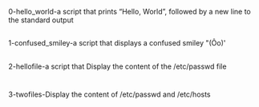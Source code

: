 0-hello_world-a script that prints “Hello, World”, followed by a new line to the standard output
##
1-confused_smiley-a script that displays a confused smiley "(Ôo)'
##
2-hellofile-a script that Display the content of the /etc/passwd file
#
3-twofiles-Display the content of /etc/passwd and /etc/hosts

